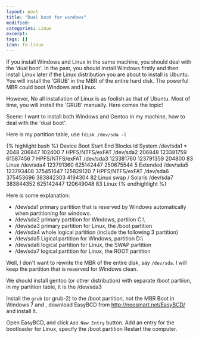 ```yaml
---
layout: post
title: "Dual boot for windows"
modified:
categories: Linux
excerpt:
tags: []
icon: fa-linux
---
```


If you install Windows and Linux in the same machine, you should deal with
the 'dual boot'. In the past, you should install Windows firstly and then
install Linux later if the Linux distribution you are about to install is
Ubuntu. You will install the 'GRUB' in the MBR of the entire hard disk. The
powerful MBR could boot Windows and Linux.

However, No all installation of Linux is as foolish as that of Ubuntu. Most
of time, you will install the 'GRUB' manually. Here comes the topic!

Scene: I want to install both Windows and Gentoo in my machine, how to deal
with the 'dual boot'.

Here is my partition table, use `fdisk /dev/sda -l`

{% highlight bash %}
Device Boot         Start         End      Blocks   Id  System
/dev/sda1   *        2048      206847      102400    7  HPFS/NTFS/exFAT
/dev/sda2          206848   123381759    61587456    7  HPFS/NTFS/exFAT
/dev/sda3       123381760   123791359      204800   83  Linux
/dev/sda4       123791360   625142447   250675544    5  Extended
/dev/sda5       123793408   375451647   125829120    7  HPFS/NTFS/exFAT
/dev/sda6       375453696   383842303     4194304   82  Linux swap / Solaris
/dev/sda7       383844352   625142447   120649048   83  Linux
{% endhighlight %}

Here is some explanation:

- /dev/sda1   primary partition that is reserved by Windows automatically when partitioning for windows.
- /dev/sda2   primary partition for Windows, partiion C:\
- /dev/sda3   primary partition for Linux, the /boot partition
- /dev/sda4   whole logical partition (include the following 3 partition)
- /dev/sda5   Ligical partition for Windows, partition D:\
- /dev/sda6   logical partition for Linux, the SWAP partition
- /dev/sda7   logical partition for Linux, the ROOT partition

Well, I don't want to rewrite the MBR of the entire disk, say `/dev/sda`. I
will keep the partition that is reserved for Windows clean.

We should install gentoo (or other distribution) with separate /boot
partiion, in my partition table, it is the /dev/sda3

Install the `grub` (or grub-2) to the /boot partition, not the MBR
Boot in Windows 7 and , download EasyBCD from http://neosmart.net/EasyBCD/
and install it.

Open EasyBCD, and click `Add New Entry` button. Add an entry for the
bootloader for Linux, specify the /boot partition
Restart the computer.


